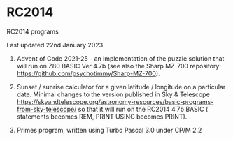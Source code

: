 # RC2014
RC2014 programs

Last updated 22nd January 2023

1. Advent of Code 2021-25 - an implementation of the puzzle solution that will run on Z80 BASIC Ver 4.7b (see also the Sharp MZ-700 repository: https://github.com/psychotimmy/Sharp-MZ-700).

2. Sunset / sunrise calculator for a given latitude / longitude on a particular date. Minimal changes to the version published in Sky & Telescope https://skyandtelescope.org/astronomy-resources/basic-programs-from-sky-telescope/ so that it will run on the RC2014 4.7b BASIC (' statements becomes REM, PRINT USING becomes PRINT).

3. Primes program, written using Turbo Pascal 3.0 under CP/M 2.2
